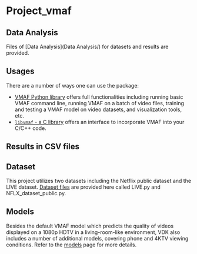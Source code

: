 # Project_vmaf

## Data Analysis

Files of [Data Analysis](Data Analysis/) for datasets and results are provided.

## Usages
There are a number of ways one can use the package:

  - [VMAF Python library](resource/doc/VMAF_Python_library.md) offers full functionalities including running basic VMAF command line, running VMAF on a batch of video files, training and testing a VMAF model on video datasets, and visualization tools, etc.
  - [`libvmaf` - a C library](libvmaf/README.md) offers an interface to incorporate VMAF into your C/C++ code.

## Results in CSV files

## Dataset

This project utilizes two datasets including the Netflix public dataset and the LIVE dataset. [Dataset files](resource/dataset) are provided here called LIVE.py and NFLX_dataset_public.py.

## Models

Besides the default VMAF model which predicts the quality of videos displayed on a 1080p HDTV in a living-room-like environment, VDK also includes a number of additional models, covering phone and 4KTV viewing conditions. Refer to the [models](resource/doc/models.md) page for more details.

